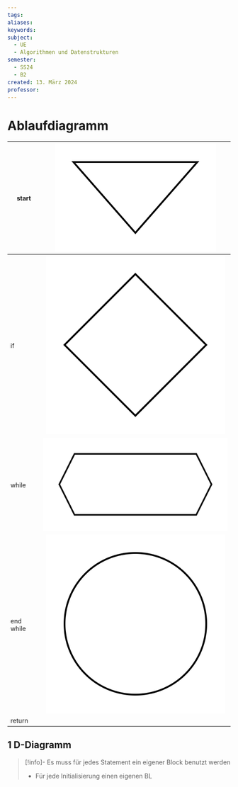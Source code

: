 ```yaml
---
tags: 
aliases: 
keywords: 
subject:
  - UE
  - Algorithmen und Datenstrukturen
semester:
  - SS24
  - B2
created: 13. März 2024
professor:
---
```

 

# Ablaufdiagramm

| start     | ![100](assets/Pasted%20image%2020240313130624.png) | 
| --------- |:--------------------------------------------------:|
| if        | ![100](assets/Pasted%20image%2020240313130056.png) |
| while     | ![150](assets/Pasted%20image%2020240313130246.png) |
| end while | ![50](assets/Pasted%20image%2020240313130517.png)  |
| return    |                                                    |

## 1	D-Diagramm

> [!info]- Es muss für jedes Statement ein eigener Block benutzt werden
> - Für jede Initialisierung einen eigenen BL